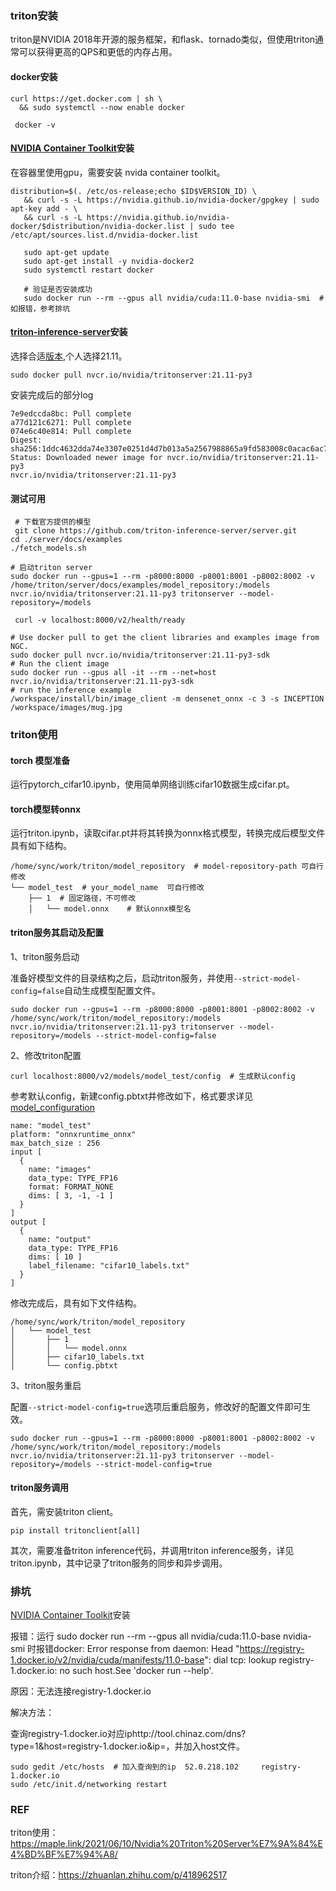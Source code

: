 



### triton安装

triton是NVIDIA 2018年开源的服务框架，和flask、tornado类似，但使用triton通常可以获得更高的QPS和更低的内存占用。

#### docker安装

```shell
curl https://get.docker.com | sh \
  && sudo systemctl --now enable docker
 
 docker -v
```

#### [NVIDIA Container Toolkit](https://github.com/NVIDIA/nvidia-docker)安装

在容器里使用gpu，需要安装 nvida container toolkit。

```shell
distribution=$(. /etc/os-release;echo $ID$VERSION_ID) \
   && curl -s -L https://nvidia.github.io/nvidia-docker/gpgkey | sudo apt-key add - \
   && curl -s -L https://nvidia.github.io/nvidia-docker/$distribution/nvidia-docker.list | sudo tee /etc/apt/sources.list.d/nvidia-docker.list
   
   sudo apt-get update
   sudo apt-get install -y nvidia-docker2
   sudo systemctl restart docker
   
   # 验证是否安装成功
   sudo docker run --rm --gpus all nvidia/cuda:11.0-base nvidia-smi  # 如报错，参考排坑
```

#### [triton-inference-server](https://github.com/triton-inference-server/server/blob/main/docs/quickstart.md)安装

选择合适[版本](https://catalog.ngc.nvidia.com/orgs/nvidia/containers/tritonserver/tags),个人选择21.11。

```
sudo docker pull nvcr.io/nvidia/tritonserver:21.11-py3
```

安装完成后的部分log

```
7e9edccda8bc: Pull complete 
a77d121c6271: Pull complete 
074e6c40e814: Pull complete 
Digest: sha256:1ddc4632dda74e3307e0251d4d7b013a5a2567988865a9fd583008c0acac6ac7
Status: Downloaded newer image for nvcr.io/nvidia/tritonserver:21.11-py3
nvcr.io/nvidia/tritonserver:21.11-py3
```

#### 测试可用

```shell
 # 下载官方提供的模型
 git clone https://github.com/triton-inference-server/server.git
cd ./server/docs/examples
./fetch_models.sh
```

```shell
# 启动triton server
sudo docker run --gpus=1 --rm -p8000:8000 -p8001:8001 -p8002:8002 -v /home/triton/server/docs/examples/model_repository:/models nvcr.io/nvidia/tritonserver:21.11-py3 tritonserver --model-repository=/models
    
 curl -v localhost:8000/v2/health/ready
```

```shell
# Use docker pull to get the client libraries and examples image from NGC.
sudo docker pull nvcr.io/nvidia/tritonserver:21.11-py3-sdk
# Run the client image
sudo docker run --gpus all -it --rm --net=host nvcr.io/nvidia/tritonserver:21.11-py3-sdk
# run the inference example
/workspace/install/bin/image_client -m densenet_onnx -c 3 -s INCEPTION /workspace/images/mug.jpg
```

### triton使用

#### torch 模型准备

运行pytorch_cifar10.ipynb，使用简单网络训练cifar10数据生成cifar.pt。

#### torch模型转onnx

运行triton.ipynb，读取cifar.pt并将其转换为onnx格式模型，转换完成后模型文件具有如下结构。

```
/home/sync/work/triton/model_repository  # model-repository-path 可自行修改
└── model_test  # your_model_name  可自行修改
    ├── 1  # 固定路径，不可修改
    │   └── model.onnx    # 默认onnx模型名
```

#### triton服务其启动及配置

1、triton服务启动

准备好模型文件的目录结构之后，启动triton服务，并使用`--strict-model-config=false`自动生成模型配置文件。

```shell
sudo docker run --gpus=1 --rm -p8000:8000 -p8001:8001 -p8002:8002 -v /home/sync/work/triton/model_repository:/models nvcr.io/nvidia/tritonserver:21.11-py3 tritonserver --model-repository=/models --strict-model-config=false
```

2、修改triton配置

```
curl localhost:8000/v2/models/model_test/config  # 生成默认config
```

参考默认config，新建config.pbtxt并修改如下，格式要求详见[model_configuration](https://github.com/triton-inference-server/server/blob/main/docs/model_configuration.md)

```
name: "model_test"
platform: "onnxruntime_onnx"
max_batch_size : 256
input [
  {
    name: "images"
    data_type: TYPE_FP16
    format: FORMAT_NONE
    dims: [ 3, -1, -1 ]
  }
]
output [
  {
    name: "output"
    data_type: TYPE_FP16
    dims: [ 10 ]
    label_filename: "cifar10_labels.txt"
  }
]
```

修改完成后，具有如下文件结构。

```
/home/sync/work/triton/model_repository
│   └── model_test
│       ├── 1
│       │   └── model.onnx
│       ├── cifar10_labels.txt
│       └── config.pbtxt
```

3、triton服务重启

配置`--strict-model-config=true`选项后重启服务，修改好的配置文件即可生效。

```
sudo docker run --gpus=1 --rm -p8000:8000 -p8001:8001 -p8002:8002 -v /home/sync/work/triton/model_repository:/models nvcr.io/nvidia/tritonserver:21.11-py3 tritonserver --model-repository=/models --strict-model-config=true
```

#### triton服务调用

首先，需安装triton client。

```
pip install tritonclient[all]
```

其次，需要准备triton inference代码，并调用triton inference服务，详见triton.ipynb，其中记录了triton服务的同步和异步调用。

### 排坑

[NVIDIA Container Toolkit](https://github.com/NVIDIA/nvidia-docker)安装

报错：运行   sudo docker run --rm --gpus all nvidia/cuda:11.0-base nvidia-smi  时报错docker: Error response from daemon: Head "https://registry-1.docker.io/v2/nvidia/cuda/manifests/11.0-base": dial tcp: lookup registry-1.docker.io: no such host.See 'docker run --help'.

原因：无法连接registry-1.docker.io

解决方法：

查询registry-1.docker.io对应iphttp://tool.chinaz.com/dns?type=1&host=registry-1.docker.io&ip=，并加入host文件。

```
sudo gedit /etc/hosts  # 加入查询到的ip  52.0.218.102 	registry-1.docker.io
sudo /etc/init.d/networking restart 
```

### REF

triton使用：https://maple.link/2021/06/10/Nvidia%20Triton%20Server%E7%9A%84%E4%BD%BF%E7%94%A8/

triton介绍：https://zhuanlan.zhihu.com/p/418962517